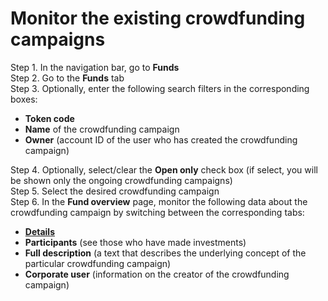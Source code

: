 # Monitor the existing crowdfunding campaigns

Step 1. In the navigation bar, go to **Funds**  
Step 2. Go to the **Funds** tab  
Step 3. Optionally, enter the following search filters in the corresponding boxes:

* **Token code**
* **Name** of the crowdfunding campaign
* **Owner** \(account ID of the user who has created the crowdfunding campaign\)

Step 4. Optionally, select/clear the **Open only** check box \(if select, you will be shown only the ongoing crowdfunding campaigns\)  
Step 5. Select the desired crowdfunding campaign  
Step 6. In the **Fund overview** page, monitor the following data about the crowdfunding campaign by switching between the corresponding tabs:

* [**Details**](details-of-a-crowdfunding-campaign.md)
* **Participants** \(see those who have made investments\)
* **Full description** \(a text that describes the underlying concept of the particular crowdfunding campaign\)
* **Corporate user** \(information on the creator of the crowdfunding campaign\)

